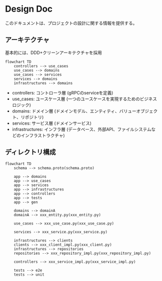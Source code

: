 # Design Doc

このドキュメントは、プロジェクトの設計に関する情報を提供する。

## アーキテクチャ

基本的には、DDD+クリーンアーキテクチャを採用

```mermaid
flowchart TD
    controllers --> use_cases
    use_cases --> domains
    use_cases --> services
    services --> domains
    infrastructures --> domains
```

- controllers: コントローラ層 (gRPCのserviceを定義)
- use_cases: ユースケース層 (一つのユースケースを実現するためのビジネスロジック)
- domains: ドメイン層 (ドメインモデル、エンティティ、バリューオブジェクト、リポジトリ)
- services: サービス層 (ドメインサービス)
- infrastructures: インフラ層 (データベース、外部API、ファイルシステムなどのインフラストラクチャ)

## ディレクトリ構成

```mermaid
flowchart TD
    schema --> schema.proto(schema.proto)

    app --> domains
    app --> use_cases
    app --> services
    app --> infrastructures
    app --> controllers
    app --> tests
    app --> gen

    domains --> domainA
    domainA --> xxx_entity.py(xxx_entity.py)

    use_cases --> xxx_use_case.py(xxx_use_case.py)

    services --> xxx_service.py(xxx_service.py)

    infrastructures --> clients
    clients --> xxx_client_impl.py(xxx_client.py)
    infrastructures --> repositories
    repositories --> xxx_repository_impl.py(xxx_repository_impl.py)

    controllers --> xxx_service_impl.py(xxx_service_impl.py)

    tests --> e2e
    tests --> unit
```
